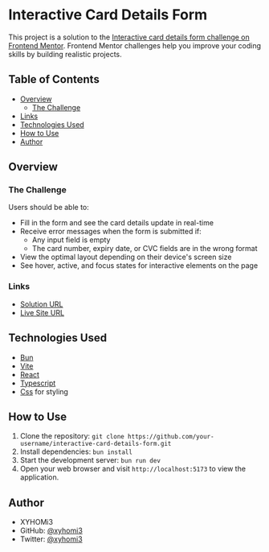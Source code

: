 # Interactive Card Details Form

This project is a solution to the [Interactive card details form challenge on Frontend Mentor](https://www.frontendmentor.io/challenges/interactive-card-details-form-XpS8cKZDWw). Frontend Mentor challenges help you improve your coding skills by building realistic projects.

## Table of Contents

- [Overview](#overview)
  - [The Challenge](#the-challenge)
- [Links](#links)
- [Technologies Used](#technologies-used)
- [How to Use](#how-to-use)
- [Author](#author)

## Overview

### The Challenge

Users should be able to:

- Fill in the form and see the card details update in real-time
- Receive error messages when the form is submitted if:
  - Any input field is empty
  - The card number, expiry date, or CVC fields are in the wrong format
- View the optimal layout depending on their device's screen size
- See hover, active, and focus states for interactive elements on the page

### Links

- [Solution URL](https://your-solution-url.com)
- [Live Site URL](https://your-live-site-url.com)

## Technologies Used

- [Bun](https://bun.sh)
- [Vite](https://vitejs.dev/)
- [React](https://react.dev/)
- [Typescript](https://www.typescriptlang.org/)
- [Css](https://www.w3.org/Style/CSS/Overview.en.html) for styling

## How to Use

1. Clone the repository: `git clone https://github.com/your-username/interactive-card-details-form.git`
2. Install dependencies: `bun install`
3. Start the development server: `bun run dev`
4. Open your web browser and visit `http://localhost:5173` to view the application.

## Author

- XYHOMi3
- GitHub: [@xyhomi3](https://www.github.com/xyhomi3)
- Twitter: [@xyhomi3](https://www.twitter.com/xyhomi3)
